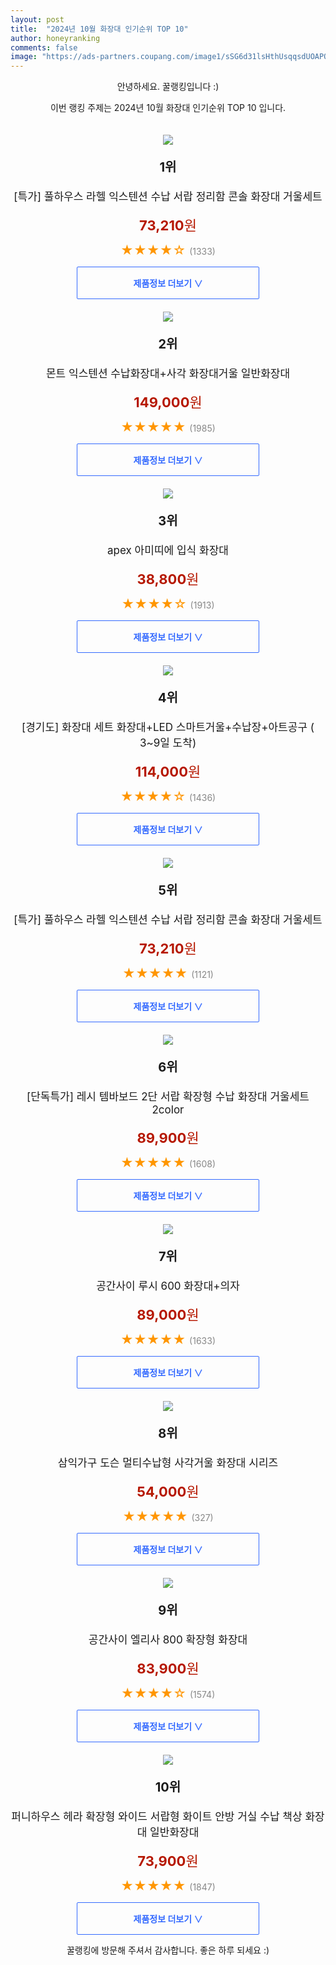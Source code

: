 ```yaml
---
layout: post
title:  "2024년 10월 화장대 인기순위 TOP 10"
author: honeyranking
comments: false
image: "https://ads-partners.coupang.com/image1/sSG6d31lsHthUsqqsdUOAPQ2Gm4tKgWohlzPmGKjvO-EPiIo9FP3pJPnLhy_5lFz8nz56hLMZVZCSyO92KLEKocyX-sbEwAdYCIAf3Dvg2lcP4JLgYW8hkOq4dNz_u9pN5HIRFOxF5wmTjfz_eQmFMQ105B4Ezl1SNwc6TBQ-tVLxXYIfrkENpj94QpDEqd-EfrCuXmQBJv3JG9VKp48V-qDjYsFsNIp7eRBYE-UQJsp3RWCa5cTUKNxky0iLY7JpcrbLjs9tM30lPEK9-mtEyv0G80eTD_fSqa7aF_cILQaMBOm_2vkZA=="
---
```

<p style="text-align: center;">안녕하세요. 꿀랭킹입니다 :)</p>
<p style="text-align: center;">이번 랭킹 주제는 2024년 10월 화장대 인기순위 TOP 10 입니다.</p><center><img src="https://ads-partners.coupang.com/image1/sSG6d31lsHthUsqqsdUOAPQ2Gm4tKgWohlzPmGKjvO-EPiIo9FP3pJPnLhy_5lFz8nz56hLMZVZCSyO92KLEKocyX-sbEwAdYCIAf3Dvg2lcP4JLgYW8hkOq4dNz_u9pN5HIRFOxF5wmTjfz_eQmFMQ105B4Ezl1SNwc6TBQ-tVLxXYIfrkENpj94QpDEqd-EfrCuXmQBJv3JG9VKp48V-qDjYsFsNIp7eRBYE-UQJsp3RWCa5cTUKNxky0iLY7JpcrbLjs9tM30lPEK9-mtEyv0G80eTD_fSqa7aF_cILQaMBOm_2vkZA==" style="margin-top:20px" /></center><p style="text-align: center; font-size: 20px"><b>1위</b></p><p style="text-align: center; font-size: 17px">[특가] 풀하우스 라헬 익스텐션 수납 서랍 정리함 콘솔 화장대 거울세트</p><p style="text-align: center;"><span style="color: #b61800; font-size: 22px;"><b>73,210</b>원</span></p><p style="text-align: center;"><span style="color: #ff9600; font-size: 20px;">★★★★☆ </span><span style="color: #878787;">(1333)</span></p><center><a href="https://link.coupang.com/re/AFFSDP?lptag=AF3899140&subid=honeyrank&pageKey=7470348358&itemId=19491573741&vendorItemId=5557173466&traceid=V0-153-e63215a25591ad49&requestid=20241006090000473166397877&token=31850B%7CGM"><div style="font-size: 14px; display: inline-block; padding: 15px 90px; color: #346aff; border-radius: 2px; border: 1px solid #346aff; cursor: pointer;"><b>제품정보 더보기 &or;</b></div></a></center><center><img src="https://ads-partners.coupang.com/image1/ncXqPetJYLiFghL3nWgLc26bj2rGmFkY15T0Ma9Md-CSDKvSJ2A050ZKm3bChHOnfCAVC-ppIRmuC1hpUSmxPKfR5n0wvled8p2YEgpNCPs_LPsm5qOgqakLB6aVZB_fOAHzyUmx6AsbArEKcn92ze_Zg_wknbqw8Pn3XET_5SAkmpn5qjksk50W2sK3ERaAvq5nmOSwSzqVxqlwV8zYPs-kGIWsoOXxBovpuYL1YllsZKac9v5pudRdBflSAz8hVyxIR6qEIIIyWRFbNaJyVkE0rDe2FyM=" style="margin-top:20px" /></center><p style="text-align: center; font-size: 20px"><b>2위</b></p><p style="text-align: center; font-size: 17px">몬트 익스텐션 수납화장대+사각 화장대거울 일반화장대</p><p style="text-align: center;"><span style="color: #b61800; font-size: 22px;"><b>149,000</b>원</span></p><p style="text-align: center;"><span style="color: #ff9600; font-size: 20px;">★★★★★ </span><span style="color: #878787;">(1985)</span></p><center><a href="https://link.coupang.com/re/AFFSDP?lptag=AF3899140&subid=honeyrank&pageKey=7458327454&itemId=19434171311&vendorItemId=86545351181&traceid=V0-153-c611f858fba5f68d&requestid=20241006090000473166397877&token=31850B%7CGM"><div style="font-size: 14px; display: inline-block; padding: 15px 90px; color: #346aff; border-radius: 2px; border: 1px solid #346aff; cursor: pointer;"><b>제품정보 더보기 &or;</b></div></a></center><center><img src="https://ads-partners.coupang.com/image1/yY51_7Rak-0l2PYuyTpppoT0iXEl6AFNk07YasecPxyB5iQg_d9jRmr5i4wx_pRijthHuskS7Qkzk74JP4R6Gvu2DBUxfa1SyfGuCItCo2rWOv9JkKbn_n7HtpTU7RXfXUM5d7ZzZrGGKvLsD83qv4f5kNQX2kezVOL9_gPrtmfWuPB50Mjj7R7mPJQaXSiocK-NtYsYDsuDFbrQ0znWHwXuzfSwbdL4C3H7l7lm9rCUFErOjQ1AsF4Fp2NfVtMC00--cnO64qN6zk_o_hG_Ur4F_yVFBQWO6q0NC6VjjRJvzq-IWnbpFQ==" style="margin-top:20px" /></center><p style="text-align: center; font-size: 20px"><b>3위</b></p><p style="text-align: center; font-size: 17px">apex 아미띠에 입식 화장대</p><p style="text-align: center;"><span style="color: #b61800; font-size: 22px;"><b>38,800</b>원</span></p><p style="text-align: center;"><span style="color: #ff9600; font-size: 20px;">★★★★☆ </span><span style="color: #878787;">(1913)</span></p><center><a href="https://link.coupang.com/re/AFFSDP?lptag=AF3899140&subid=honeyrank&pageKey=63242351&itemId=215412398&vendorItemId=3036793356&traceid=V0-153-8d5dccd4ca2885a9&requestid=20241006090000473166397877&token=31850B%7CGM"><div style="font-size: 14px; display: inline-block; padding: 15px 90px; color: #346aff; border-radius: 2px; border: 1px solid #346aff; cursor: pointer;"><b>제품정보 더보기 &or;</b></div></a></center><center><img src="https://ads-partners.coupang.com/image1/eUzLVRXlcj8fPIdOeXfir1ghKn0IJ8lHJshPvvYPs3xhAk4eCBA3QG9VtiHten7xWH64onD99Zcba-4fjEImizoO18Hp3h5F3BG8PfYyWpFrSW_n8lWphO9MJyrgUVAfyEMpavDqgHYT1daaqriqhvIUqwkQ73TUi1O2wj39MiZ9_1nxqwThnHRQ4nOkE2_sNdbSyrGqSqhafJ9q-YMvQJHIu5MoJGcmCqOeiLP_Qqd2OHDyyOt1pPARf_MKRoHscBJvTmy_QKmcBFAq_ImYFkZwLkAhVu7cGxPFf48zZVzIiuAmg3EX8CU=" style="margin-top:20px" /></center><p style="text-align: center; font-size: 20px"><b>4위</b></p><p style="text-align: center; font-size: 17px">[경기도] 화장대 세트 화장대+LED 스마트거울+수납장+아트공구 ( 3~9일 도착)</p><p style="text-align: center;"><span style="color: #b61800; font-size: 22px;"><b>114,000</b>원</span></p><p style="text-align: center;"><span style="color: #ff9600; font-size: 20px;">★★★★☆ </span><span style="color: #878787;">(1436)</span></p><center><a href="https://link.coupang.com/re/AFFSDP?lptag=AF3899140&subid=honeyrank&pageKey=7447276550&itemId=19379590192&vendorItemId=86492163833&traceid=V0-153-e1bb5d580e8384b7&requestid=20241006090000473166397877&token=31850B%7CGM"><div style="font-size: 14px; display: inline-block; padding: 15px 90px; color: #346aff; border-radius: 2px; border: 1px solid #346aff; cursor: pointer;"><b>제품정보 더보기 &or;</b></div></a></center><center><img src="https://ads-partners.coupang.com/image1/oB7jrEAETetgGURYoALo6kM7Vc0RdH2PjKKi0TSP8Yd0BIs4r0EhBD7ZxISHBSd5HxhKaA_FzwHVCNyIkmGTXVYjhSG0_68-_1L0cMgW-W6ujcK9aNbl4jvyHpJ8Afj7pwd-SdAn_JQ5D3d-ObJnsa1I656D6aeUpxLz6egh-nAXp-YTh3etjMNEWElciip0wPo957YGrIArQ_O6uAPZZD63Rebb1N5lViRCaBGV49GGSFaltLme0v4UJUSqXKZtiaPwc1IvH7jpEhghsOTNcg5326E67-cwQ8dvUw0xj_rlG69xGvw_FQ==" style="margin-top:20px" /></center><p style="text-align: center; font-size: 20px"><b>5위</b></p><p style="text-align: center; font-size: 17px">[특가] 풀하우스 라헬 익스텐션 수납 서랍 정리함 콘솔 화장대 거울세트</p><p style="text-align: center;"><span style="color: #b61800; font-size: 22px;"><b>73,210</b>원</span></p><p style="text-align: center;"><span style="color: #ff9600; font-size: 20px;">★★★★★ </span><span style="color: #878787;">(1121)</span></p><center><a href="https://link.coupang.com/re/AFFSDP?lptag=AF3899140&subid=honeyrank&pageKey=7470348358&itemId=19491573738&vendorItemId=5557173449&traceid=V0-153-e63215a25591ad49&requestid=20241006090000473166397877&token=31850B%7CGM"><div style="font-size: 14px; display: inline-block; padding: 15px 90px; color: #346aff; border-radius: 2px; border: 1px solid #346aff; cursor: pointer;"><b>제품정보 더보기 &or;</b></div></a></center><center><img src="https://ads-partners.coupang.com/image1/ISjPIL_qAklUmw31IV1OntdB7boRMar4ODY5LSNaYNPHRlvhV_VI3xrkHahk_jeEZi5WW6d8Dpvd3m5q-oZAbUdAFaSnCGikF4wPI80Yiy1GerCA_vMGduhJ_TAvMSc1VlhGzif59pE5uDlG8qiyRe0VTL6ognTTWf7ccLwKEJpVEcAyjOkg4Tft89dj0GJJXVJ-HoJhQQd-oAipTUOMqKK8bTYGbRHpfRJsx8aK2Z7wBqalTBN8Sttt5kXggwD5yMiud0maYHgTrgg9GEd0BjFLl-73VWu7h12Y6TmcdTG0j405Trc6fvQ=" style="margin-top:20px" /></center><p style="text-align: center; font-size: 20px"><b>6위</b></p><p style="text-align: center; font-size: 17px">[단독특가] 레시 템바보드 2단 서랍 확장형 수납 화장대 거울세트 2color</p><p style="text-align: center;"><span style="color: #b61800; font-size: 22px;"><b>89,900</b>원</span></p><p style="text-align: center;"><span style="color: #ff9600; font-size: 20px;">★★★★★ </span><span style="color: #878787;">(1608)</span></p><center><a href="https://link.coupang.com/re/AFFSDP?lptag=AF3899140&subid=honeyrank&pageKey=8193066275&itemId=23453797400&vendorItemId=90480535142&traceid=V0-153-58d533c9a98883f6&requestid=20241006090000473166397877&token=31850B%7CGM"><div style="font-size: 14px; display: inline-block; padding: 15px 90px; color: #346aff; border-radius: 2px; border: 1px solid #346aff; cursor: pointer;"><b>제품정보 더보기 &or;</b></div></a></center><center><img src="https://ads-partners.coupang.com/image1/XytCAmv3ujRLgZGiXymPmJy9O9F37kY0TR9YjofxvQ7YcJ6fqem0cPQogURuGsPDbSUNoqqETM6iNEnMaZtuC5-IB6QC_RmKRRMusbmp4-rGKo1xU_BiuNnu2-_617Rf0eSyTiDOQ2pbUVlb7zLfcQg79OIVQ3wPpU8Pp8a3Nqa9ggRFtcYLau9cboZkug8S4rBhFmzpbOeypE78nRQS5s7d_-YmfGck9w-ufT9kAgAu7Vp5Oscx6H9kJ4KpEmOKAIkeNFNi1hk9FZ22AOzfaUdeRGFHJ9Fx5V8vi7Gz0FebMWj16aZyNawY" style="margin-top:20px" /></center><p style="text-align: center; font-size: 20px"><b>7위</b></p><p style="text-align: center; font-size: 17px">공간사이 루시 600 화장대+의자</p><p style="text-align: center;"><span style="color: #b61800; font-size: 22px;"><b>89,000</b>원</span></p><p style="text-align: center;"><span style="color: #ff9600; font-size: 20px;">★★★★★ </span><span style="color: #878787;">(1633)</span></p><center><a href="https://link.coupang.com/re/AFFSDP?lptag=AF3899140&subid=honeyrank&pageKey=5642158900&itemId=9207434004&vendorItemId=76493154128&traceid=V0-153-0ab1f98fd7633a61&requestid=20241006090000473166397877&token=31850B%7CGM"><div style="font-size: 14px; display: inline-block; padding: 15px 90px; color: #346aff; border-radius: 2px; border: 1px solid #346aff; cursor: pointer;"><b>제품정보 더보기 &or;</b></div></a></center><center><img src="https://ads-partners.coupang.com/image1/xjflTRTSQKsFz-68xrckJVL4FPD14B0QhyQZF5dmpia0A_k8fqIG4dccBgLZAM716eI0XBSvg5tEa7E-6faVGMsgcxBhgojE6qqAQSyJw7Dm5zjnVY-IKIZmYEb6Ws9Qt57EHT48imzFaHHguQP_SjuoHlxQxKr3TxKGiBN2yYqcRz7JblGnngrML105WfeTBrbAPSAWMvu31X00TOUib_qi6Zr3CY1YL44yA8z583odgkRAeMXrgYNhY7i_djkgMwOjU6EFCLx4QVKWUhRoiFeGZ9mvyB21hP4VGaxoGemTMVyoIeGbqf3ZbA==" style="margin-top:20px" /></center><p style="text-align: center; font-size: 20px"><b>8위</b></p><p style="text-align: center; font-size: 17px">삼익가구 도슨 멀티수납형 사각거울 화장대 시리즈</p><p style="text-align: center;"><span style="color: #b61800; font-size: 22px;"><b>54,000</b>원</span></p><p style="text-align: center;"><span style="color: #ff9600; font-size: 20px;">★★★★★ </span><span style="color: #878787;">(327)</span></p><center><a href="https://link.coupang.com/re/AFFSDP?lptag=AF3899140&subid=honeyrank&pageKey=8020293471&itemId=22410497947&vendorItemId=89455338021&traceid=V0-153-d09675f87a61e344&requestid=20241006090000473166397877&token=31850B%7CGM"><div style="font-size: 14px; display: inline-block; padding: 15px 90px; color: #346aff; border-radius: 2px; border: 1px solid #346aff; cursor: pointer;"><b>제품정보 더보기 &or;</b></div></a></center><center><img src="https://ads-partners.coupang.com/image1/Sxgus43PwXcJRnd4Sx4kNNH7jg5ZS2-Jq8io5BLYTqPKlEu1X4xlRLTpBZ1L_G01B4F5JSwxT78L4vxg_oDpslNdF-thIqiRjQ_YG4lKjG_aG1yEXROt9pVRSxB1FyC06GYUdFarfpNK4yXJZebJcN6-xudsnxLCmoBMw6lTWsPDWNBZ1MI6JI_gDWdvgvqHx8NtExAT5Uj89V_kjlHul3tjFKhjboDl-F9CJD6JfG7uSApdM5mENtSCfSCcejiTrZ5mg2XtIsh3z-oDca-zSLAFVSB4XmEDTEwmAJRxuJtzsanRcLpcpow=" style="margin-top:20px" /></center><p style="text-align: center; font-size: 20px"><b>9위</b></p><p style="text-align: center; font-size: 17px">공간사이 엘리사 800 확장형 화장대</p><p style="text-align: center;"><span style="color: #b61800; font-size: 22px;"><b>83,900</b>원</span></p><p style="text-align: center;"><span style="color: #ff9600; font-size: 20px;">★★★★☆ </span><span style="color: #878787;">(1574)</span></p><center><a href="https://link.coupang.com/re/AFFSDP?lptag=AF3899140&subid=honeyrank&pageKey=7088137801&itemId=17655170812&vendorItemId=84820715980&traceid=V0-153-0a2d25b93e214abf&requestid=20241006090000473166397877&token=31850B%7CGM"><div style="font-size: 14px; display: inline-block; padding: 15px 90px; color: #346aff; border-radius: 2px; border: 1px solid #346aff; cursor: pointer;"><b>제품정보 더보기 &or;</b></div></a></center><center><img src="https://ads-partners.coupang.com/image1/hRWyXfqIiWMY4xHNhZIg7ngnMwkBPBmBBiQZagP-nHCSuI7Nl8YTfd3_E3EVPhrG2NQLcRF68vYdCYHhzl82tEWDrhkNsz0brlBQ_mFXBx0lHC0rpxqydLVgk5S-aZWWYOsj3co_SsYx-sL5HQSfS1DQnFLJ_1Yb1GAYbTeb1nqlw2bErNQCF1zuQJFUJGrtGau4V_MbFl0M78Di1pY7NsapcgwvhesQmvpwYAY7k3sVo5ufPk3mC8XsTEfVwE71CWzSj-A1goj9m85F8uaVoQzZUgUNZ9fppCea-Na9lUWjIzPOtBIt0s8K" style="margin-top:20px" /></center><p style="text-align: center; font-size: 20px"><b>10위</b></p><p style="text-align: center; font-size: 17px">퍼니하우스 헤라 확장형 와이드 서랍형 화이트 안방 거실 수납 책상 화장대 일반화장대</p><p style="text-align: center;"><span style="color: #b61800; font-size: 22px;"><b>73,900</b>원</span></p><p style="text-align: center;"><span style="color: #ff9600; font-size: 20px;">★★★★★ </span><span style="color: #878787;">(1847)</span></p><center><a href="https://link.coupang.com/re/AFFSDP?lptag=AF3899140&subid=honeyrank&pageKey=1096447411&itemId=2054239926&vendorItemId=70053530814&traceid=V0-153-6ef4f535ac179165&requestid=20241006090000473166397877&token=31850B%7CGM"><div style="font-size: 14px; display: inline-block; padding: 15px 90px; color: #346aff; border-radius: 2px; border: 1px solid #346aff; cursor: pointer;"><b>제품정보 더보기 &or;</b></div></a></center><p style="text-align: center;">꿀랭킹에 방문해 주셔서 감사합니다. 좋은 하루 되세요 :)</p>